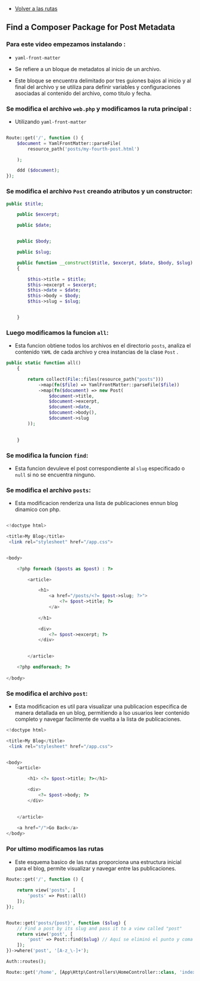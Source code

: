 - [Volver a las rutas](/Readme.md)

## Find a Composer Package for Post Metadata

### **Para este video empezamos instalando :**  

- `yaml-front-matter`

- Se refiere a un bloque de metadatos al inicio de un archivo.
- Este bloque se encuentra delimitado por tres guiones bajos al inicio y al final del archivo y se utiliza para definir variables y configuraciones asociadas al contenido del archivo, como titulo y fecha.

### **Se modifica el archivo `web.php` y modificamos la ruta principal :** 

- Utilizando `yaml-front-matter`

```php

Route::get('/', function () {
    $document = YamlFrontMatter::parseFile(
        resource_path('posts/my-fourth-post.html')

    );

    ddd ($document);
});

```

### **Se modifica el archivo `Post` creando atributos y un constructor:** 

```php
public $title;

    public $excerpt;

    public $date;


    public $body; 

    public $slug;

    public function __construct($title, $excerpt, $date, $body, $slug)
    {

        $this->title = $title;
        $this->excerpt = $excerpt; 
        $this->date = $date; 
        $this->body = $body; 
        $this->slug = $slug; 


    }

```


### **Luego modificamos la funcion `all`:**

- Esta funcion  obtiene todos los archivos en el directorio `posts`, analiza el contenido `YAML` de cada archivo y crea instancias de la clase `Post` .

```php
public static function all()
    {

        return collect(File::files(resource_path("posts")))
            ->map(fn($file) => YamlFrontMatter::parseFile($file))
            ->map(fn($document) => new Post(
                $document->title,
                $document->excerpt,
                $document->date,
                $document->body(), 
                $document->slug
        ));    

     
    }

```

### **Se modifica la funcion `find`:**

- Esta funcion devuleve el post correspondiente al `slug` especificado o `null` si no se encuentra ninguno.


### **Se modifica el archivo `posts`:**

- Esta modificacion renderiza una lista de publicaciones ennun blog dinamico con php.


```php

<!doctype html> 

<title>My Blog</title>
 <link rel="stylesheet" href="/app.css">


<body>

    <?php foreach ($posts as $post) : ?> 

        <article>

            <h1>
                <a href="/posts/<?= $post->slug; ?>">
                    <?= $post->title; ?>
                </a>
            
            </h1>

            <div>
                <?= $post->excerpt; ?>
            </div>
            

        </article>

    <?php endforeach; ?>
    
</body>

```

### **Se modifica el archivo `post`:**

- Esta modificacion es util para visualizar una publicacion especifica de manera detallada en un blog, permitiendo a lso usuarios leer contenido completo y navegar facilmente de vuelta a la lista de publicaciones.

```php
<!doctype html> 

<title>My Blog</title>
 <link rel="stylesheet" href="/app.css">


<body>
    <article>

        <h1> <?= $post->title; ?></h1>

        <div>
            <?= $post->body; ?>
        </div>
      

    </article>
    
    <a href="/">Go Back</a>
</body>
```

###  **Por ultimo modificamos las rutas**

- Este esquema basico de las rutas proporciona una estructura inicial para el blog, permite visualizar y navegar entre las publicaciones.

```php
Route::get('/', function () {
  
    return view('posts', [
        'posts' => Post::all()
    ]); 
});


Route::get('posts/{post}', function ($slug) {
    // Find a post by its slug and pass it to a view called "post"
    return view('post', [
        'post' => Post::find($slug) // Aquí se eliminó el punto y coma incorrecto
    ]);
})->where('post', '[A-z_\-]+');

Auth::routes();

Route::get('/home', [App\Http\Controllers\HomeController::class, 'index'])->name('home');

```